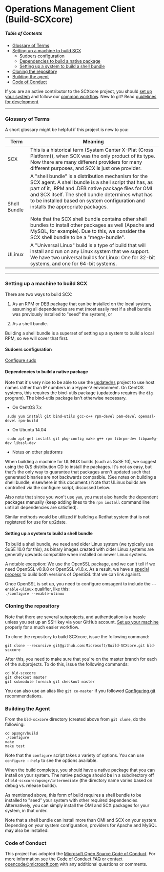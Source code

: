 # Operations Management Client (Build-SCXcore)

##### Table of Contents
- [Glossary of Terms](#glossary-of-terms)
- [Setting up a machine to build SCX](#setting-up-a-machine-to-build-scx)
  - [Sudoers configuration](#sudoers-configuration)
  - [Dependencies to build a native package](#dependencies-to-build-a-native-package)
  - [Setting up a system to build a shell bundle](#setting-up-a-system-to-build-a-shell-bundle)
- [Cloning the repository](#cloning-the-repository)
- [Building the agent](#building-the-agent)
- [Code of Conduct](#code-of-conduct)

If you are an active contributor to the SCXcore project, you should
[set up your system](https://github.com/Microsoft/ostc-docs/blob/master/setup-git.md)
and follow our [common workflow](https://github.com/Microsoft/ostc-docs/blob/master/workflow-workflow.md).
New to git? Read [guidelines for development](https://github.com/Microsoft/ostc-docs/blob/master/setup-rules.md).

-----

### Glossary of Terms 

A short glossary might be helpful if this project is new to you:

Term | Meaning
---- | -------
SCX | This is a historical term (System Center X-Plat (Cross Platform)), when SCX was the only product of its type. Now there are many different providers for many different purposes, and SCX is just one provider.
Shell Bundle | A "shell bundle" is a distribution mechanism for the SCX agent. A shell bundle is a shell script that has, as part of it, .RPM and .DEB native package files for OMI and SCX itself. The shell bundle determines what has to be installed based on system configuration and installs the appropriate packages.<br><br>Note that the SCX shell bundle contains other shell bundles to install other packages as well (Apache and MySQL, for example). Due to this, we consider the SCX shell bundle to be a "mega-bundle".
ULinux | A "Universal Linux" build is a type of build that will install and run on any Linux system that we support. We have two universal builds for Linux: One for 32-bit systems, and one for 64-bit systems.

-----

### Setting up a machine to build SCX

There are two ways to build SCX:

1. As an RPM or DEB package that can be installed on the local system,
assuming all dependencies are met (most easily met if a shell bundle
was previously installed to "seed" the system), or

2. As a shell bundle.

Building a shell bundle is a superset of setting up a system to build a local RPM, so we will cover that first.

#### Sudoers configuration

[Configure sudo](https://github.com/Microsoft/ostc-docs/blob/master/setup-build.md)

#### Dependencies to build a native package

Note that it's very nice to be able to use the [updatedns](https://github.com/jeffaco/msft-updatedns) project to use host names
rather than IP numbers in a Hyper-V environment. On CentOS systems,
this requires the bind-utils package (updatedns requires the `dig`
program). The bind-utils package isn't otherwise necessary.

- On CentOS 7.x
```
 sudo yum install git bind-utils gcc-c++ rpm-devel pam-devel openssl-devel rpm-build
```
- On Ubuntu 14.04
```
 sudo apt-get install git pkg-config make g++ rpm librpm-dev libpam0g-dev libssl-dev
```

- Notes on other platforms

 When building a machine for ULINUX builds (such as SuSE 10), we
 suggest using the O/S distribution CD to install the packages. It's
 not as easy, but that's the only way to guarantee that packages
 aren't updated such that generated binaries are not backwards
 compatible. (See notes on building a shell bundle, elsewhere in this
 document.) Note that ULinux builds are controlled via the configure
 script, discussed below.

 Also note that since you won't use `yum`, you must also handle the dependent
 packages manually (keep adding lines to the `rpm install` command line until
 all dependencies are satisfied).

 Similar methods would be utilized if building a Redhat system that is not
 registered for use for up2date.

#### Setting up a system to build a shell bundle

To build a shell bundle, we need and older Linux system (we typically use
SuSE 10.0 for this), as binary images created with older Linux systems
are generally upwards compatible when installed on newer Linux systems.

A notable exception: We use the OpenSSL package, and we can't tell if
we need OpenSSL v0.9.8 or OpenSSL v1.0.x. As a result, we have a [special process](https://github.com/Microsoft/ostc-openssl/blob/master/README.md) to build both versions of OpenSSL that we can link against.

Once OpenSSL is set up, you need to configure omsagent to include the
```--enable-ulinux``` qualifier, like this:<br>```./configure --enable-ulinux``` 

### Cloning the repository

Note that there are several subprojects, and authentication is a hassle
unless you set up an SSH key via your GitHub account. [Set up your machine](https://github.com/Microsoft/ostc-docs/blob/master/setup-git.md) properly for a much easier workflow.

To clone the repository to build SCXcore, issue the following command:

```
git clone --recursive git@github.com:Microsoft/Build-SCXcore.git bld-scxcore
```

After this, you need to make sure that you're on the master branch for each
of the subprojects. To do this, issue the following commands:

```
cd bld-scxcore
git checkout master
git submodule foreach git checkout master
```

You can also use an alias like ```git co-master``` if you followed 
[Configuring git](https://github.com/Microsoft/ostc-docs/blob/master/setup-git.md)
recommendations.


### Building the Agent

From the `bld-scxcore` directory (created above from `git clone`, do the
following:

```
cd opsmgr/build
./configure
make
make test
```

Note that the ```configure``` script takes a variety of options. You
can use ```configure --help``` to see the options available.

When the build completes, you should have a native package that you
can install on your system. The native package should be in a
subdirectory off of `bld-scxcore/opsmgr/intermediate` (the directory
name varies based on debug vs. release builds).

As mentioned above, this form of build requires a shell bundle to be
installed to "seed" your system with other required dependencies.
Alternatively, you can simply install the OMI and SCX packages for
your system, in that order.

Note that a shell bundle can install more than OMI and SCX on your
system. Depending on your system configuration, providers for Apache
and MySQL may also be installed.

### Code of Conduct

This project has adopted the [Microsoft Open Source Code of Conduct](https://opensource.microsoft.com/codeofconduct/).  For more
information see the [Code of Conduct FAQ](https://opensource.microsoft.com/codeofconduct/faq/) or contact
[opencode@microsoft.com](mailto:opencode@microsoft.com) with any
additional questions or comments.

